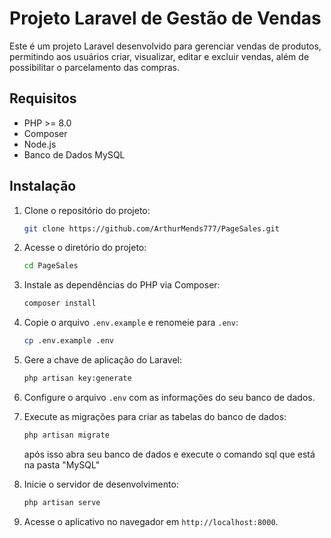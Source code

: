 # Projeto Laravel de Gestão de Vendas

Este é um projeto Laravel desenvolvido para gerenciar vendas de produtos, permitindo aos usuários criar, visualizar, editar e excluir vendas, além de possibilitar o parcelamento das compras.

## Requisitos

- PHP >= 8.0
- Composer
- Node.js
- Banco de Dados MySQL

## Instalação

1. Clone o repositório do projeto:

    ```bash
    git clone https://github.com/ArthurMends777/PageSales.git
    ```

2. Acesse o diretório do projeto:

    ```bash
    cd PageSales
    ```

3. Instale as dependências do PHP via Composer:

    ```bash
    composer install
    ```

4. Copie o arquivo `.env.example` e renomeie para `.env`:

    ```bash
    cp .env.example .env
    ```

5. Gere a chave de aplicação do Laravel:

    ```bash
    php artisan key:generate
    ```

6. Configure o arquivo `.env` com as informações do seu banco de dados.

7. Execute as migrações para criar as tabelas do banco de dados:

    ```bash
    php artisan migrate
    ```
    após isso abra seu banco de dados e execute o comando sql que está na pasta "MySQL"

8. Inicie o servidor de desenvolvimento:

    ```bash
    php artisan serve
    ```

9. Acesse o aplicativo no navegador em `http://localhost:8000`.

